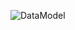 ![DataModel](https://www.planttext.com/api/plantuml/png/XLBBIWCn5DtFLrncfI93foA2govq8pv0yGD26sjaEXadARuGwWitOa6XWgxKZSjIAqfhnr-u-IDlOWS5BGu4adjESiyvTqfAirHlAHbxdXOwuh2mjh8CSqmpxy03yDSLJ_rPi7iwYGhj_T2V_3f6iYfYMwaJAsOrFWG8IfXIEp9r_8dXzuto6XEHXUobKjMUWhAiEOA_ohVhN6aricrIJnEfkAtX3RRn0z_CCU00su0TVCDtqp8DSqdxDXK7fWdcrBJmbMZdLCZm6JCmH-ROukOaVxR2j7kpC1E4XQ1OA4xv3ZXqgfPuHPHP1FEr999xd8zKvtAmqkwfmGk9eoOvfX9U5YmI-qmBwPB3Q-m7U4VoUjWsZPyTLxbAPAou0YtXtr3I8HiqtzNkvIkAWIoQoqd03zCWzsValMikh2u8ftENG6c41R2fO9VY6vWM4Drcr_kTJbZyAvr5eJJ83TX9XHPnTRJCxtIesm36y95cHhDealzyC3IuZ8P6OZBicsOG1EFvzIgFqw_xjmI-KxvTSjdCOLRNcp9r-8EDazOHu1FHEZJw5-i8iw5kpwv3hyJZYlt_Fm40)
